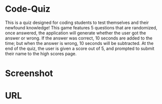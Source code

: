 # Code-Quiz
This is a quiz designed for coding students to test themselves and their newfound knowledge! This game features 5 questions that are randomized, once answered, the application will generate whether the user got the answer or wrong. If the answer was correct, 10 seconds are added to the time; but when the answer is wrong, 10 seconds will be subtracted. At the end of the quiz, the user is given a score out of 5, and prompted to submit their name to the high scores page.

# Screenshot

# URL